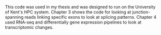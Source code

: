 This code was used in my thesis and was designed to run on the University of Kent's HPC system.
Chapter 3 shows the code for looking at junction-spanning reads linking specific exons to look at splicing patterns. 
Chapter 4 used RNA-seq and differentially gene expression pipelines to look at transcriptomic changes. 
